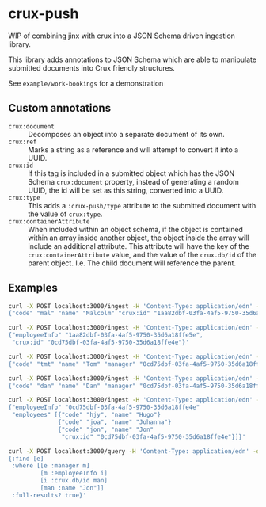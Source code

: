 # crux-push

WIP of combining jinx with crux into a JSON Schema driven ingestion library.

This library adds annotations to JSON Schema which are able to manipulate
submitted documents into Crux friendly structures.

See `example/work-bookings` for a demonstration

## Custom annotations

<dl>
<dt><code>crux:document</code></dt>
<dd>Decomposes an object into a separate document of its own.</dd>

<dt><code>crux:ref</code></dt>
<dd>Marks a string as a reference and will attempt to convert it into a
UUID.</dd>

<dt><code>crux:id</code></dt>
<dd>If this tag is included in a submitted object which has the JSON Schema
<code>crux:document</code> property, instead of generating a random UUID, the
id will be set as this string, converted into a UUID.</dd>

<dt><code>crux:type</code></dt>
<dd>This adds a <code>:crux-push/type</code> attribute to the submitted
document with the value of <code>crux:type</code>.</dd>

<dt><code>crux:containerAttribute</code></dt>
<dd>When included within an object schema, if the object is contained within an
array inside another object, the object inside the array will include an
additional attribute. This attribute will have the key of the
<code>crux:containerAttribute</code> value, and the value of the
<code>crux.db/id</code> of the parent object. I.e. The child document will
reference the parent.</dd>
</dl>

## Examples

```sh
curl -X POST localhost:3000/ingest -H 'Content-Type: application/edn' -d '
{"code" "mal" "name" "Malcolm" "crux:id" "1aa82dbf-03fa-4af5-9750-35d6a18ffe5e"}'

curl -X POST localhost:3000/ingest -H 'Content-Type: application/edn' -d '
{"employeeInfo" "1aa82dbf-03fa-4af5-9750-35d6a18ffe5e",
 "crux:id" "0cd75dbf-03fa-4af5-9750-35d6a18ffe4e"}'

curl -X POST localhost:3000/ingest -H 'Content-Type: application/edn' -d '
{"code" "tmt" "name" "Tom" "manager" "0cd75dbf-03fa-4af5-9750-35d6a18ffe4e"}'

curl -X POST localhost:3000/ingest -H 'Content-Type: application/edn' -d '
{"code" "dan" "name" "Dan" "manager" "0cd75dbf-03fa-4af5-9750-35d6a18ffe4e"}'

curl -X POST localhost:3000/ingest -H 'Content-Type: application/edn' -d '
{"employeeInfo" "0cd75dbf-03fa-4af5-9750-35d6a18ffe4e"
 "employees" [{"code" "hjy", "name" "Hugo"}
              {"code" "joa", "name" "Johanna"}
              {"code" "jon", "name" "Jon"
               "crux:id" "0cd75dbf-03fa-4af5-9750-35d6a18ffe4e"}]}'

curl -X POST localhost:3000/query -H 'Content-Type: application/edn' -d '
{:find [e]
 :where [[e :manager m]
         [m :employeeInfo i]
         [i :crux.db/id man]
         [man :name "Jon"]]
 :full-results? true}'
```

